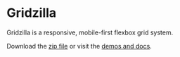 # Gridzilla

Gridzilla is a responsive, mobile-first flexbox grid system.

Download the [zip file](https://github.com/teefouad/gridzilla/archive/master.zip) or visit the [demos and docs](https://teefouad.github.io/gridzilla/).
